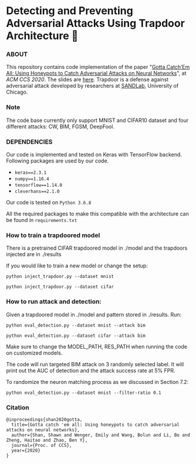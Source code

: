 # Detecting and Preventing Adversarial Attacks Using Trapdoor Architecture :door:
### ABOUT

This repository contains code implementation of the paper "[Gotta Catch’Em All: Using Honeypots to Catch Adversarial Attacks on Neural Networks](https://www.shawnshan.com/files/publication/trapdoor.pdf)", at *ACM CCS 2020*. The slides are [here](https://www.shawnshan.com/files/publication/trapdoor-ccs-clean.pdf). 
Trapdoor is a defense against adversarial attack developed by researchers at [SANDLab](https://sandlab.cs.uchicago.edu/), University of Chicago.  

### Note
The code base currently only support MNIST and CIFAR10 dataset and four different attacks: CW, BIM, FGSM, DeepFool. 

### DEPENDENCIES

Our code is implemented and tested on Keras with TensorFlow backend. Following packages are used by our code.

- `keras==2.3.1`
- `numpy==1.16.4`
- `tensorflow==1.14.0`
- `cleverhans==2.1.0`

Our code is tested on `Python 3.6.8`

All the required packages to make this compatible with the architecture can be found in `requirements.txt`


### How to train a trapdoored model

There is a pretrained CIFAR trapdoored model in ./model and the trapdoors injected are in ./results

If you would like to train a new model or change the setup: 

`python inject_trapdoor.py --dataset mnist`

`python inject_trapdoor.py --dataset cifar`




### How to run attack and detection: 

Given a trapdoored model in ./model and pattern stored in ./results. Run: 

`python eval_detection.py --dataset mnist --attack bim`

`python eval_detection.py --dataset cifar --attack bim`

Make sure to change the MODEL_PATH, RES_PATH when running the code on customized models. 

The code will run targeted BIM attack on 3 randomly selected label. It will print out the AUC of detection and the attack success rate at 5% FPR. 

To randomize the neuron matching process as we discussed in Section 7.2:

`python eval_detection.py --dataset mnist --filter-ratio 0.1`

### Citation
```
@inproceedings{shan2020gotta,
  title={Gotta catch 'em all: Using honeypots to catch adversarial attacks on neural networks},
  author={Shan, Shawn and Wenger, Emily and Wang, Bolun and Li, Bo and Zheng, Haitao and Zhao, Ben Y},
  journal={Proc. of CCS},
  year={2020}
}
```
